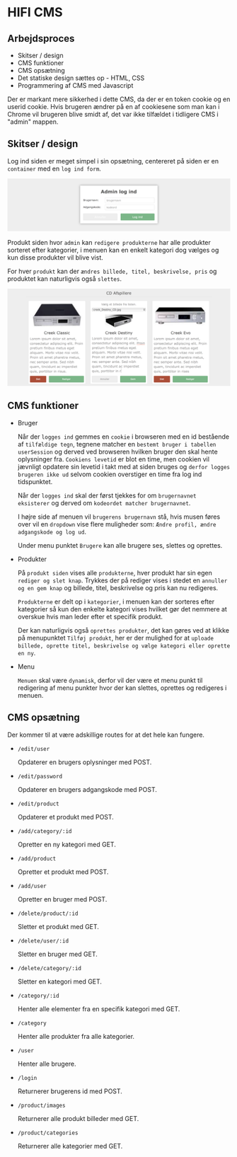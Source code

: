 # HIFI CMS

## Arbejdsproces
* Skitser / design
* CMS funktioner
* CMS opsætning
* Det statiske design sættes op - HTML, CSS
* Programmering af CMS med Javascript

Der er markant mere sikkerhed i dette CMS, da der er en token cookie og en userid cookie. Hvis brugeren ændrer på en af cookiesene som man kan i Chrome vil brugeren blive smidt af, det var ikke tilfældet i tidligere CMS i "admin" mappen.

## Skitser / design

Log ind siden er meget simpel i sin opsætning, centereret på siden er en `container` med en `log ind form`.

![wireframe mobil](https://github.com/TobiasBrage/hifi-tobias/raw/master/forberedelse/login.jpg?raw=true)

Produkt siden hvor `admin` kan `redigere produkterne` har alle produkter sorteret efter kategorier, i menuen kan en enkelt kategori dog vælges og kun disse produkter vil blive vist.

For hver `produkt` kan der `ændres billede, titel, beskrivelse, pris` og produktet kan naturligvis også `slettes`.

![wireframe mobil](https://github.com/TobiasBrage/hifi-tobias/raw/master/forberedelse/editproducts.jpg?raw=true)

## CMS funktioner 

* Bruger

    Når der `logges ind` gemmes en `cookie` i browseren med en id bestående af `tilfældige tegn`, tegnene matcher en `bestemt bruger i tabellen userSession` og derved ved browseren hvilken bruger den skal hente oplysninger fra. `Cookiens levetid` er blot en time, men cookien vil jævnligt opdatere sin levetid i takt med at siden bruges og `derfor logges brugeren ikke ud` selvom cookien overstiger en time fra log ind tidspunktet.

    Når der `logges ind` skal der først tjekkes for om `brugernavnet eksisterer` og derved om `kodeordet matcher brugernavnet`.

    I højre side af menuen vil `brugerens brugernavn` stå, hvis musen føres over vil en `dropdown` vise flere muligheder som: `Ændre profil, ændre adgangskode og log ud`.

    Under menu punktet `Brugere` kan alle brugere ses, slettes og oprettes.

* Produkter

    På `produkt siden` vises alle `produkterne`, hver produkt har sin egen `rediger og slet knap`. Trykkes der på rediger vises i stedet en `annuller og en gem knap` og billede, titel, beskrivelse og pris kan nu redigeres.

    `Produkterne` er delt op i `kategorier`, i menuen kan der sorteres efter kategorier så kun den enkelte kategori vises hvilket gør det nemmere at overskue hvis man leder efter et specifik produkt.

    Der kan naturligvis også `oprettes produkter`, det kan gøres ved at klikke på menupunktet `Tilføj produkt`, her er der mulighed for at `uploade billede, oprette titel, beskrivelse og vælge kategori eller oprette en ny`.

* Menu

    `Menuen` skal være `dynamisk`, derfor vil der være et menu punkt til redigering af menu punkter hvor der kan slettes, oprettes og redigeres i menuen.

## CMS opsætning

Der kommer til at være adskillige routes for at det hele kan fungere.

* `/edit/user`

    Opdaterer en brugers oplysninger med POST.

* `/edit/password`

    Opdaterer en brugers adgangskode med POST.

* `/edit/product`

    Opdaterer et produkt med POST.

* `/add/category/:id`

    Opretter en ny kategori med GET.

* `/add/product`

    Opretter et produkt med POST.

* `/add/user`

    Opretter en bruger med POST.

* `/delete/product/:id`

    Sletter et produkt med GET.

* `/delete/user/:id`

    Sletter en bruger med GET.

* `/delete/category/:id`

    Sletter en kategori med GET.

* `/category/:id`

    Henter alle elementer fra en specifik kategori med GET.

* `/category`

    Henter alle produkter fra alle kategorier.

* `/user`

    Henter alle brugere.

* `/login`

    Returnerer brugerens id med POST.

* `/product/images`

    Returnerer alle produkt billeder med GET.

* `/product/categories`

    Returnerer alle kategorier med GET.
